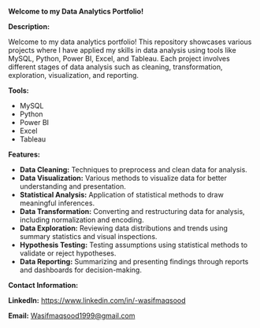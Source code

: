 **Welcome to my Data Analytics Portfolio!**

**Description:**

Welcome to my data analytics portfolio! This repository showcases various projects where I have applied my skills in data analysis using tools like MySQL, Python, Power BI, Excel, and Tableau. Each project involves different stages of data analysis such as cleaning, transformation, exploration, visualization, and reporting.

**Tools:**

- MySQL
- Python
- Power BI
- Excel
- Tableau


**Features:**

- **Data Cleaning:** Techniques to preprocess and clean data for analysis.
- **Data Visualization:** Various methods to visualize data for better understanding and presentation.
- **Statistical Analysis:** Application of statistical methods to draw meaningful inferences.
- **Data Transformation:** Converting and restructuring data for analysis, including normalization and encoding.
- **Data Exploration:** Reviewing data distributions and trends using summary statistics and visual inspections.
- **Hypothesis Testing:** Testing assumptions using statistical methods to validate or reject hypotheses.
- **Data Reporting:** Summarizing and presenting findings through reports and dashboards for decision-making.


**Contact Information:**

**LinkedIn:** https://www.linkedin.com/in/-wasifmaqsood

**Email:** Wasifmaqsood1999@gmail.com


